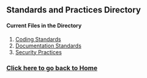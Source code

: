 ## Standards and Practices Directory
#### Current Files in the Directory
1. [Coding Standards](https://github.com/kiffit/waterfall-project/blob/main/standards-and-practices/Coding%20Standards.md)
2. [Documentation Standards](https://github.com/kiffit/waterfall-project/blob/main/standards-and-practices/documentation_standards.md)
3. [Security Practices](https://github.com/kiffit/waterfall-project/blob/main/standards-and-practices/security_practices.md)

### **[Click here to go back to Home](https://github.com/kiffit/waterfall-project)**

